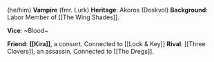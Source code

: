 ---
---

(he/him)
**Vampire** (fmr. Lurk)
**Heritage**: Akoros (Doskvol) **Background**: Labor
Member of [[The Wing Shades]].

**Vice**: ~Blood~

**Friend**: **[[Kira]]**, a consort. Connected to [[Lock & Key]]
**Rival**: [[Three Clovers]], an assassin. Connected to [[The Dregs]].